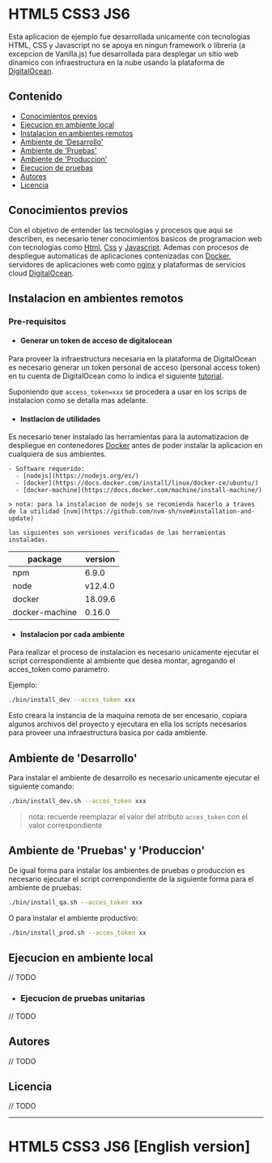 # HTML5 CSS3 JS6

Esta aplicacion de ejemplo fue desarrollada unicamente con tecnologias HTML, CSS y Javascript no se apoya en ningun framework o libreria (a excepcion de Vanilla.js) fue desarrollada para desplegar un sitio web dinamico con infraestructura en la nube usando la plataforma de [DigitalOcean]().

## Contenido
 - [Conocimientos previos]()
 - [Ejecucion en ambiente local]()
 - [Instalacion en ambientes remotos]()
 - [Ambiente de 'Desarrollo']()
 - [Ambiente de 'Pruebas']()
 - [Ambiente de 'Produccion']()
 - [Ejecucion de pruebas]()
 - [Autores]()
 - [Licencia]()

## Conocimientos previos
Con el objetivo de entender las tecnologias y procesos que aqui se describen, es necesario tener conocimientos basicos de programacion web con tecnologias como [Html](), [Css]() y [Javascript](). Ademas con procesos de despliegue automaticas de aplicaciones contenizadas con [Docker](), servidores de aplicaciones web como [nginx]() y plataformas de servicios cloud [DigitalOcean]().

## Instalacion en ambientes remotos

### Pre-requisitos

 - #### Generar un token de acceso de digitalocean

  Para proveer la infraestructura necesaria en la plataforma de DigitalOcean es necesario generar un token personal de acceso (personal access token) en tu cuenta de DigitalOcean como lo indica el siguiente  [tutorial](https://www.digitalocean.com/docs/api/create-personal-access-token/).

  Suponiendo que `access_token=xxx` se procedera a usar en los scrips de instalacion como se detalla mas adelante.


  - #### Instlacion de utilidades

  Es necesario tener instalado las herramientas para la automatizacion de despliegue en contenedores [Docker]() antes de poder instalar la aplicacion en cualquiera de sus ambientes.

    - Software requerido:
      - [nodejs](https://nodejs.org/es/)
      - [docker](https://docs.docker.com/install/linux/docker-ce/ubuntu/)
      - [docker-machine](https://docs.docker.com/machine/install-machine/)

    > nota: para la instalacion de nodejs se recomienda hacerlo a traves de la utilidad [nvm](https://github.com/nvm-sh/nvm#installation-and-update)

    las siguientes son versiones verificadas de las herramientas instaladas.

  | package           | version       |
  | -----------       | -----------   |
  | npm               | 6.9.0         |
  | node              | v12.4.0       |
  | docker            | 18.09.6       |
  | docker-machine    | 0.16.0        |

  - #### Instalacion por cada ambiente

  Para realizar el proceso de instalacion es necesario unicamente ejecutar el script correspondiente al ambiente que desea montar, agregando el acces_token como parametro.

  Ejemplo:
  ```bash
  ./bin/install_dev --acces_token xxx
  ```
  Esto creara la instancia de la maquina remota de ser encesario, copiara algunos archivos del proyecto y ejecutara en ella los scripts necesarios para proveer una infraestructura basica por cada ambiente.

## Ambiente de 'Desarrollo'

Para instalar el ambiente de desarrollo es necesario unicamente ejecutar el siguiente comando:
```bash
./bin/install_dev.sh --acces_token xxx
```

> nota: recuerde reemplazar el valor del atributo `acces_token` con el valor correspondiente

## Ambiente de 'Pruebas' y 'Produccion'

De igual forma para instalar los ambientes de pruebas o produccion es necesario ejecutar el script correnpondiente de la siguiente forma para el ambiente de pruebas:

```bash
./bin/install_qa.sh --acces_token xxx
```

O para instalar el ambiente productivo:

```bash
./bin/install_prod.sh --acces_token xx
```

## Ejecucion en ambiente local

// TODO

  - ### Ejecucion de pruebas unitarias

  // TODO


## Autores

// TODO

## Licencia

// TODO

---
 # HTML5 CSS3 JS6 [English version]

